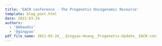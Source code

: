 ```yaml
---
title: 'EACR conference - The Progenetix Oncogenomic Resource'
template: blog_post.html
date: 2021-03-24
authors:
  - '@mbaudis'
  - '@qingyao'
pdf_file_name: 2021-03-24___Qingyao-Huang__Progenetix-Update__EACR-conference-poster.pdf
---
```

